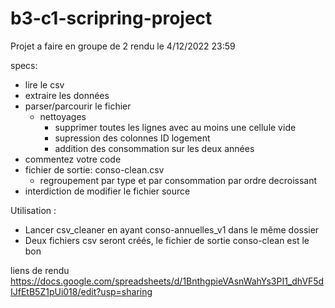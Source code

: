 # b3-c1-scripring-project
Projet a faire en groupe de 2
rendu le 4/12/2022 23:59

specs:
- lire le csv
- extraire les données
- parser/parcourir le fichier
    - nettoyages
        - supprimer toutes les lignes avec au moins une cellule vide
        - supression des colonnes ID logement
        - addition des consommation sur les deux années
- commentez votre code
- fichier de sortie: conso-clean.csv
    - regroupement par type et par consommation par ordre decroissant
- interdiction de modifier le fichier source 

Utilisation :

- Lancer csv_cleaner en ayant conso-annuelles_v1 dans le même dossier
- Deux fichiers csv seront créés, le fichier de sortie conso-clean est le bon

liens de rendu
https://docs.google.com/spreadsheets/d/1BnthgpieVAsnWahYs3PI1_dhVF5dIJfEtB5Z1pUi018/edit?usp=sharing
